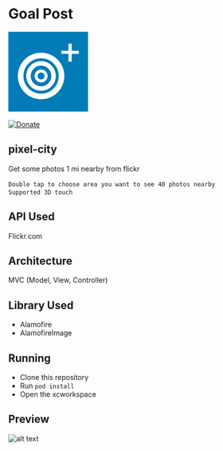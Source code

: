 Goal Post
===================
<img src="./preview/GoalsApp-1024.png" alt="alt text" width="160px" height="160px">

[![Donate](https://img.shields.io/badge/Donate-PayPal-green.svg?maxAge=600)](https://www.paypal.com/cgi-bin/webscr?cmd=_donations&business=huttarichard%40gmail%2ecom&lc=MQ&item_name=Github%20IG%20API&no_note=0&currency_code=EUR&bn=PP%2dDonationsBF)

## pixel-city
Get some photos 1 mi nearby from flickr
```
Double tap to choose area you want to see 40 photos nearby
Supported 3D touch
```
## API Used
Flickr.com
## Architecture

MVC (Model, View, Controller)

## Library Used

- Alamofire
- AlamofireImage

## Running

- Clone this repository
- Run `pod install`
- Open the xcworkspace

## Preview
<img src="./preview/goalpost.gif" alt="alt text" width="260px" height="480px">
